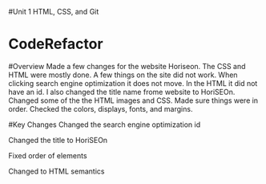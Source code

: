 #Unit 1 HTML, CSS, and Git
# CodeRefactor
#Overview
Made a few changes for the website Horiseon. The CSS and HTML were mostly done. A few things on the site did not work. When clicking search engine optimization it does not move. In the HTML it did not have an id.
I also changed the title name frome website to HoriSEOn.
Changed some of the the HTML images and CSS.
Made sure things were in order.
Checked the colors, displays, fonts, and margins. 

#Key Changes
Changed the search engine optimization id

Changed the title to HoriSEOn

Fixed order of elements

Changed to HTML semantics

